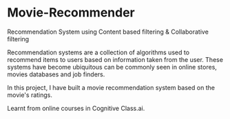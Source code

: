# Movie-Recommender
Recommendation System using Content based filtering &amp; Collaborative filtering


Recommendation systems are a collection of algorithms used to recommend items to users based on information taken from the user. These systems have become ubiquitous can be commonly seen in online stores, movies databases and job finders.

In this project, I have built a movie recommendation system based on the movie's ratings.

Learnt from online courses in Cognitive Class.ai.
